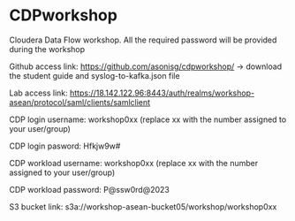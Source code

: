 # CDPworkshop
Cloudera Data Flow workshop. All the required password will be provided during the workshop


Github access link: https://github.com/asonisg/cdpworkshop/    -> download the student guide and syslog-to-kafka.json file

Lab access link: https://18.142.122.96:8443/auth/realms/workshop-asean/protocol/saml/clients/samlclient 

CDP login username: workshop0xx (replace xx with the number assigned to your user/group)

CDP login pasword: Hfkjw9w#

CDP workload username: workshop0xx (replace xx with the number assigned to your user/group)

CDP workload password: P@ssw0rd@2023

S3 bucket link: s3a://workshop-asean-bucket05/workshop/workshop0xx 
